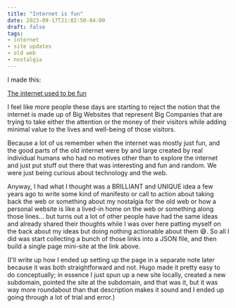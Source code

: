 ```yaml
---
title: "Internet is fun"
date: 2023-09-17T21:02:50-04:00
draft: false
tags: 
- internet
- site updates
- old web
- nostalgia
---
```


I made this:

[The internet used to be fun](https://projects.kwon.nyc/internet-is-fun)

I feel like more people these days are starting to reject the notion that the internet is made up of Big Websites that represent Big Companies that are trying to take either the attention or the money of their visitors while adding minimal value to the lives and well-being of those visitors. 

Because a lot of us remember when the internet was mostly just fun, and the good parts of the old internet were by and large created by real individual humans who had no motives other than to explore the internet and just put stuff out there that was interesting and fun and random. We were just being curious about technology and the web.

Anyway, I had what I thought was a BRILLIANT and UNIQUE idea a few years ago to write some kind of manifesto or call to action about taking back the web or something about my nostalgia for the old web or how a personal website is like a lived-in home on the web or something along those lines... but turns out a lot of other people have had the same ideas and already shared their thoughts while I was over here patting myself on the back about my ideas but doing nothing actionable about them 😅. So all I did was start collecting a bunch of those links into a JSON file, and then build a single page mini-site at the link above. 

(I'll write up how I ended up setting up the page in a separate note later because it was both straightforward and not. Hugo made it pretty easy to do conceptually; in essence I just spun up a new site locally, created a new subdomain, pointed the site at the subdomain, and that was it, but it was way more roundabout than that description makes it sound and I ended up going through a lot of trial and error.)